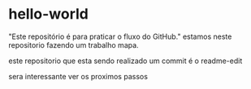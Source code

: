 # hello-world
"Este repositório é para praticar o fluxo do GitHub."
estamos neste repositorio fazendo um trabalho mapa.

este repositorio que esta sendo realizado um commit é o readme-edit

sera interessante ver os proximos passos
